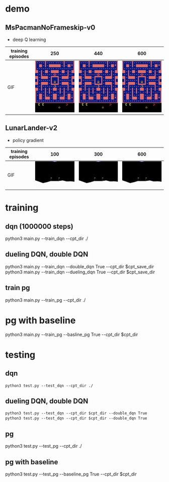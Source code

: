 # demo

## MsPacmanNoFrameskip-v0
* deep Q learning

|training episodes |250 | 440 | 600|
| --- | --------- | ------ | ------- | 
| GIF|<img src="./video/dqn250/combine.gif" width="500"> |<img src="video/dqn440/combine.gif" width="500"> | <img src="./video/dqn600/combine.gif" width="500">|

## LunarLander-v2
* policy gradient

|training episodes |100 | 300 | 600|
| --- | --------- | ------ | ------- | 
| GIF|<img src="./video/pgepisode100/combine.gif" width="500"> |<img src="video/pgepisode300/combine.gif" width="500"> | <img src="./video/pgepisode600/combine.gif" width="500">|


# training 
## dqn (1000000 steps)
python3 main.py --train_dqn --cpt_dir ./
## dueling DQN, double DQN
python3 main.py --train_dqn --double_dqn True --cpt_dir $cpt_save_dir
python3 main.py --train_dqn --dueling_dqn True --cpt_dir $cpt_save_dir
## train pg
python3 main.py --train_pg --cpt_dir ./
# pg with baseline
python3 main.py --train_pg --basline_pg True --cpt_dir $cpt_dir

# testing
## dqn
```
python3 test.py --test_dqn --cpt_dir ./
```
## dueling DQN, double DQN
```
python3 test.py --test_dqn --cpt_dir $cpt_dir --double_dqn True
python3 test.py --test_dqn --cpt_dir $cpt_dir --double_dqn True
```
## pg
python3 test.py --test_pg --cpt_dir ./
## pg with baseline
python3 test.py --test_pg --baseline_pg True --cpt_dir $cpt_dir





